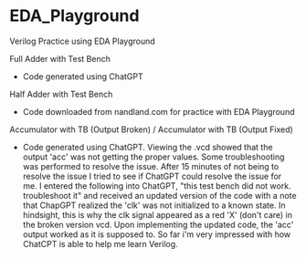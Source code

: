 # EDA_Playground
Verilog Practice using EDA Playground

Full Adder with Test Bench
- Code generated using ChatGPT

Half Adder with Test Bench
- Code downloaded from nandland.com for practice with EDA Playground

Accumulator with TB (Output Broken) /
Accumulator with TB (Output Fixed)
- Code generated using ChatGPT. Viewing the .vcd showed that the output 'acc' was not getting the proper values. Some troubleshooting was performed to resolve the issue. After 15 minutes of not being to resolve the issue I tried to see if ChatGPT could resolve the issue for me. I entered the following into ChatGPT, "this test bench did not work. troubleshoot it" and received an updated version of the code with a note that ChapGPT realized the 'clk' was not initialized to a known state. In hindsight, this is why the clk signal appeared as a red 'X' (don't care) in the broken version vcd. Upon implementing the updated code, the 'acc' output worked as it is supposed to. So far i'm very impressed with how ChatCPT is able to help me learn Verilog.

